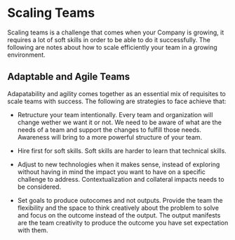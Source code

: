 # Scaling Teams

Scaling teams is a challenge that comes when your Company is growing, it requires a lot of soft skills in order to be able to do it successfully. The following are notes about how to scale efficiently your team in a growing environment.

## Adaptable and Agile Teams

Adapatability and agility comes together as an essential mix of requisites to scale teams with success. The following are strategies to face achieve that:

* Retructure your team intentionally. Every team and organization will change wether we want it or not. We need to be aware of what are the needs of a team and support the changes to fulfill those needs. Awareness will bring to a more powerful structure of your team.

* Hire first for soft skills. Soft skills are harder to learn that technical skills. 

* Adjust to new technologies when it makes sense, instead of exploring without having in mind the impact you want to have on a specific challenge to address. Contextualization and collateral impacts needs to be considered.

* Set goals to produce outocomes and not outputs. Provide the team the flexibility and the space to think creatively about the problem to solve and focus on the outcome instead of the output. The output manifests are the team creativity to produce the outcome you have set expectation with them.  